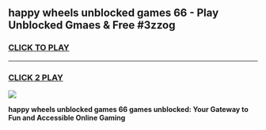 
## happy wheels unblocked games 66 - Play Unblocked Gmaes & Free #3zzog
<h3>
<a href="https://news.freeplayer.one?title=happy_wheels_unblocked_games_66&ref=03M">CLICK TO PLAY</a></h3>
<hr>

<h3>
<a href="https://news.freeplayer.one?title=happy_wheels_unblocked_games_66&ref=03M">CLICK 2 PLAY</a>
  
</h3>

<a href="https://news.freeplayer.one?title=happy_wheels_unblocked_games_66&ref=03M"><img src="https://clearcache.store/games.png"></a>


**happy wheels unblocked games 66 games unblocked: Your Gateway to Fun and Accessible Online Gaming**
